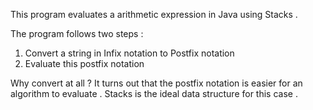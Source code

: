 This program evaluates a arithmetic expression in Java using Stacks .

The program follows two steps :
1) Convert a string in Infix notation to Postfix notation 
2) Evaluate this postfix notation 


Why convert at all ?
It turns out that the postfix notation is easier for an algorithm to evaluate . Stacks is the ideal data structure for this case . 

